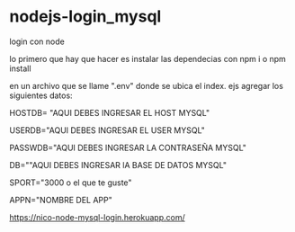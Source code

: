 # nodejs-login_mysql
login con node

lo primero que hay que hacer es instalar las dependecias con 
npm i o npm install

en un archivo que se llame ".env" donde se ubica el index. ejs agregar los siguientes datos:
>

HOSTDB= "AQUI DEBES INGRESAR EL HOST MYSQL"

USERDB="AQUI DEBES INGRESAR EL USER MYSQL"

PASSWDB="AQUI DEBES INGRESAR LA CONTRASEÑA  MYSQL"

DB=""AQUI DEBES INGRESAR lA BASE DE DATOS MYSQL"

SPORT="3000 o el que te guste"

APPN="NOMBRE DEL APP"

https://nico-node-mysql-login.herokuapp.com/
